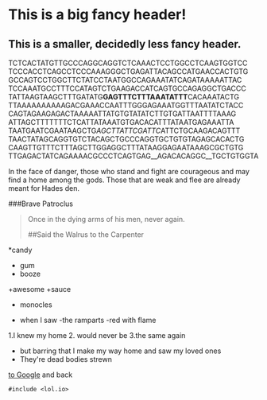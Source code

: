 This is a big fancy header!
=================
This is a smaller, decidedly less fancy header.
----------------------
TCTCACTATGTTGCCCAGGCAGGTCTCAAACTCCTGGCCTCAAGTGGTCC
TCCCACCTCAGCCTCCCAAAGGGCTGAGATTACAGCCATGAACCACTGTG
GCCAGTCCTGGCTTCTATCCTAATGGCCAGAAATATCAGATAAAAATTAC
TCCAAATGCCTTTCCATAGTCTGAAGACCATCAGTGCCAGAGGCTGACCC
TATTAAGTAAGCTTTGATATG**GAGTTTCTTTAAATATTT**CACAAATACTG
TTAAAAAAAAAAGACGAAACCAATTTGGGAGAAATGGTTTAATATCTACC
CAGTAGAAGAGACTAAAAATTATGTGTATATCTTGTGATTAATTTTAAAG
ATTAGCTTTTTTTCTCATTATAAATGTGACACATTTATAATGAGAAATTA
TAATGAATCGAATAAGCTG*AGCTTATTCGATTC*ATTCTGCAAGACAGTTT
TAACTATAGCAGGTGTCTACAGCTGCCCAGGTGCTGTGTAGAGCACACTG
CAAGTTGTTTCTTTAGCTTGGAGGCTTTATAAGGAGAATAAAGCGCTGTG
TTGAGACTATCAGAAAACGCCCTCAGTGAG__AGACACAGGC__TGCTGTGGTA

In the face of danger, those who stand and fight are courageous and may find a home among the gods. Those that are weak and flee are already meant for Hades den.

###Brave Patroclus

>Once in the dying arms of his men, never again.
>
> ##Said the Walrus to the Carpenter

*candy
* gum
* booze

+awesome
+sauce
+ monocles

- when I saw
-the ramparts
-red with flame

1.I knew my home
2. would never be
3.the same again

* but barring that
I make my way home and saw my loved ones
* They're dead bodies strewn

[to Google](http://google.com "from fish") and back

`#include <lol.io>`

